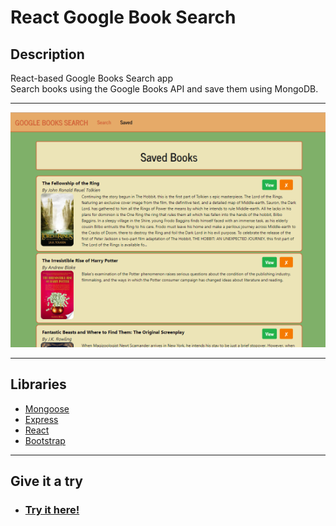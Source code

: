 # **React Google Book Search**

## Description  
React-based Google Books Search app <br>
Search books using the Google Books API and save them using MongoDB.
***
![Demo](./demo/GBS.png)
***
## Libraries
   * [Mongoose](https://mongoosejs.com/)
   * [Express](https://www.npmjs.com/package/express)
   * [React](https://reactjs.org/)
   * [Bootstrap](https://getbootstrap.com/)

***
## **Give it a try**
* ### [Try it here!](https://fevl-googlebooksearch.herokuapp.com/)